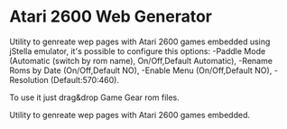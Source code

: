 # Atari 2600 Web Generator

Utility to genreate wep pages with Atari 2600 games embedded using jStella emulator, it's possible to configure this options: 
-Paddle Mode (Automatic (switch by rom name), On/Off,Default Automatic), 
-Rename Roms by Date (On/Off,Default NO), 
-Enable Menu (On/Off,Default NO), 
-Resolution (Default:570:460).

To use it just drag&drop Game Gear rom files.

Utility to genreate wep pages with Atari 2600 games embedded.
